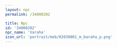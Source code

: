 ```yaml
---
layout: npc
permalink: /34000202

title: Npc
id: '34000202'
npc_name: 'Varaha'
icon_url: 'portrait/mob/02030001_m_baraha_p.png'
---
```

